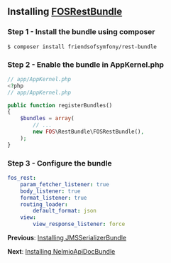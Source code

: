 ## Installing [FOSRestBundle](https://github.com/FriendsOfSymfony/FOSRestBundle)
### Step 1 - Install the bundle using composer

```
$ composer install friendsofsymfony/rest-bundle

```

### Step 2 - Enable the bundle in AppKernel.php

```php
// app/AppKernel.php
<?php
// app/AppKernel.php

public function registerBundles()
{
    $bundles = array(
        // ...
        new FOS\RestBundle\FOSRestBundle(),
    );
}
```
### Step 3 - Configure the bundle
```yaml
fos_rest:
    param_fetcher_listener: true
    body_listener: true
    format_listener: true
    routing_loader:
        default_format: json
    view:
        view_response_listener: force
```

**Previous**: [Installing JMSSerializerBundle](1_installing_jms_serializer.md)

**Next**: [Installing NelmioApiDocBundle](3_installing_nelmio_apidoc.md)
